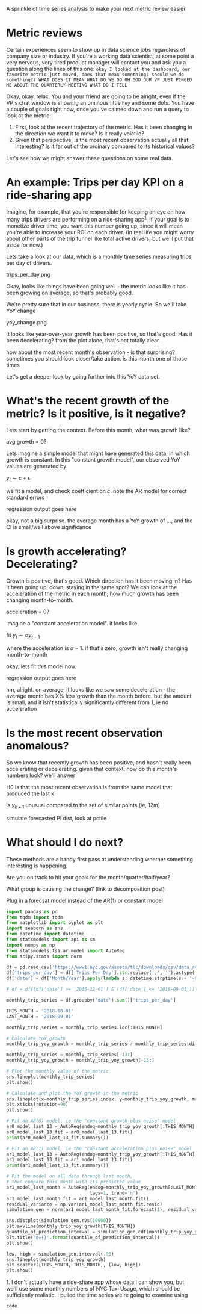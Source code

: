 A sprinkle of time series analysis to make your next metric review easier

# Metric reviews

Certain experiences seem to show up in data science jobs regardless of company size or industry. If you're a working data scientist, at some point a very nervous, very tired product manager will contact you and ask you a question along the lines of this one: `okay I looked at the dashboard, our favorite metric just moved, does that mean something? should we do something?? WHAT DOES IT MEAN WHAT DO WE DO OH GOD OUR VP JUST PINGED ME ABOUT THE QUARTERLY MEETING WHAT DO I TELL`

Okay, okay, relax. You and your friend are going to be alright, even if the VP's chat window is showing an ominous little `hey` and some dots. You have a couple of goals right now, once you've calmed down and run a query to look at the metric:
1. First, look at the recent trajectory of the metric. Has it been changing in the direction we want it to move? Is it really volatile?
2. Given that perspective, is the most recent observation actually all that interesting? Is it far out of the ordinary compared to its historical values?

Let's see how we might answer these questions on some real data. 

# An example: Trips per day KPI on a ride-sharing app

Imagine, for example, that you're responsible for keeping an eye on how many trips drivers are performing on a ride-sharing app<sup>[1](#foot1)</sup>. If your goal is to monetize driver time, you want this number going up, since it will mean you're able to increase your ROI on each driver. (In real life you might worry about other parts of the trip funnel like total active drivers, but we'll put that aside for now.)

Lets take a look at our data, which is a monthly time series measuring trips per day of drivers. 

trips_per_day.png

Okay, looks like things have been going well - the metric looks like it has been growing on average, so that's probably good.

We're pretty sure that in our business, there is yearly cycle. So we'll take YoY change

yoy_change.png

It looks like year-over-year growth has been positive, so that's good. Has it been decelerating? from the plot alone, that's not totally clear.

how about the most recent month's observation - is that surprising? sometimes you should look closer/take action. is this month one of those times

Let's get a deeper look by going further into this YoY data set.

# What's the recent growth of the metric? Is it positive, is it negative?

Lets start by getting the context. Before this month, what was growth like?

avg growth = 0?

Lets imagine a simple model that might have generated this data, in which growth is constant. In this "constant growth model", our observed YoY values are generated by

$y_t \sim c + \epsilon$

we fit a model, and check coefficient on $c$. note the AR model for correct standard errors

regression output goes here

okay, not a big surprise. the average month has a YoY growth of ..., and the CI is small/well above significance

# Is growth accelerating? Decelerating?

Growth is positive, that's good. Which direction has it been moving in? Has it been going up, down, staying in the same spot? We can look at the acceleration of the metric in each month; how much growth has been changing month-to-month.

acceleration = 0?

imagine a "constant acceleration model". it looks like

fit $y_t \sim \alpha y_{t-1}$

where the acceleration is $\alpha - 1$. if that's zero, growth isn't really changing month-to-month

okay, lets fit this model now. 

regression output goes here

hm, alright. on average, it looks like we saw some deceleration - the average month has X% less growth than the month before. but the amount is small, and it isn't statistically significantly different from 1, ie no acceleration

# Is the most recent observation anomalous?

So we know that recently growth has been positive, and hasn't really been accelerating or decelerating. given that context, how do this month's numbers look? we'll answer

H0 is that the most recent observation is from the same model that produced the last k

is $y_{k+1}$ unusual compared to the set of similar points (ie, 12m)

simulate forecasted PI dist, look at pctile

# What should I do next?

These methods are a handy first pass at understanding whether something interesting is happening.

Are you on track to hit your goals for the month/quarter/half/year?

What group is causing the change? (link to decomposition post)

Plug in a forecsat model instead of the AR(1) or constant model

```python
import pandas as pd
from tqdm import tqdm
from matplotlib import pyplot as plt
import seaborn as sns
from datetime import datetime
from statsmodels import api as sm
import numpy as np
from statsmodels.tsa.ar_model import AutoReg
from scipy.stats import norm

df = pd.read_csv('https://www1.nyc.gov/assets/tlc/downloads/csv/data_reports_monthly.csv')
df['trips_per_day'] = df['Trips Per Day'].str.replace(',', '').astype(float)
df['date'] = df['Month/Year'].apply(lambda s: datetime.strptime(s + '-01', '%Y-%m-%d'))

# df = df[(df['date'] >= '2015-12-01') & (df['date'] <= '2018-09-01')]

monthly_trip_series = df.groupby('date').sum()['trips_per_day']

THIS_MONTH = '2018-10-01'
LAST_MONTH = '2018-09-01'

monthly_trip_series = monthly_trip_series.loc[:THIS_MONTH]

# Calculate YoY growth
monthly_trip_yoy_growth = monthly_trip_series / monthly_trip_series.diff(12) - 1

monthly_trip_series = monthly_trip_series[-13:]
monthly_trip_yoy_growth = monthly_trip_yoy_growth[-13:]

# Plot the monthly value of the metric
sns.lineplot(monthly_trip_series)
plt.show()

# Calculate and plot the YoY growth in the metric
sns.lineplot(x=monthly_trip_series.index, y=monthly_trip_yoy_growth, marker='o')
plt.xticks(rotation=90)
plt.show()

# Fit an AR(0) model, ie the "constant growth plus noise" model
ar0_model_last_13 = AutoReg(endog=monthly_trip_yoy_growth[:THIS_MONTH], lags=0, trend='c')
ar0_model_last_13_fit = ar0_model_last_13.fit()
print(ar0_model_last_13_fit.summary())

# Fit an AR(1) model, ie the "constant acceleration plus noise" model
ar1_model_last_13 = AutoReg(endog=monthly_trip_yoy_growth[:THIS_MONTH], lags=1, trend='n')
ar1_model_last_13_fit = ar1_model_last_13.fit()
print(ar1_model_last_13_fit.summary())

# Fit the model on all data through last month, 
# then compare this month with its predicted value
ar1_model_last_month = AutoReg(endog=monthly_trip_yoy_growth[:LAST_MONTH], 
                               lags=1, trend='n')
ar1_model_last_month_fit = ar1_model_last_month.fit()
residual_variance = np.var(ar1_model_last_month_fit.resid)
simulation_gen = norm(ar1_model_last_month_fit.forecast(1), residual_variance)

sns.distplot(simulation_gen.rvs(10000))
plt.axvline(monthly_trip_yoy_growth[THIS_MONTH])
quantile_of_prediction_interval = simulation_gen.cdf(monthly_trip_yoy_growth[THIS_MONTH])
plt.title('q={}'.format(quantile_of_prediction_interval))
plt.show()

low, high = simulation_gen.interval(.95)
sns.lineplot(monthly_trip_yoy_growth)
plt.scatter([THIS_MONTH, THIS_MONTH], [low, high])
plt.show()
```



<a name="foot1">1.</a> I don't actually have a ride-share app whose data I can show you, but we'll use some monthly numbers of NYC Taxi Usage, which should be sufficiently realistic. I pulled the time series we're going to examine using

`code`
